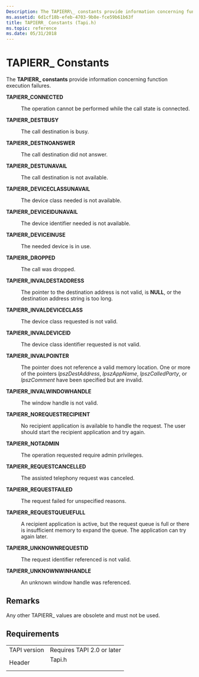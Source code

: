 ```yaml
---
Description: The TAPIERR\_ constants provide information concerning function execution failures.
ms.assetid: 6d1cf18b-efeb-4703-9b8e-fce59b61b63f
title: TAPIERR_ Constants (Tapi.h)
ms.topic: reference
ms.date: 05/31/2018
---
```


# TAPIERR\_ Constants

The **TAPIERR\_ constants** provide information concerning function execution failures.

<dl> <dt>

<span id="TAPIERR_CONNECTED"></span><span id="tapierr_connected"></span>**TAPIERR\_CONNECTED**
</dt> <dd> <dl> <dt>



The operation cannot be performed while the call state is connected.


</dt> </dl> </dd> <dt>

<span id="TAPIERR_DESTBUSY"></span><span id="tapierr_destbusy"></span>**TAPIERR\_DESTBUSY**
</dt> <dd> <dl> <dt>



The call destination is busy.


</dt> </dl> </dd> <dt>

<span id="TAPIERR_DESTNOANSWER"></span><span id="tapierr_destnoanswer"></span>**TAPIERR\_DESTNOANSWER**
</dt> <dd> <dl> <dt>



The call destination did not answer.


</dt> </dl> </dd> <dt>

<span id="TAPIERR_DESTUNAVAIL"></span><span id="tapierr_destunavail"></span>**TAPIERR\_DESTUNAVAIL**
</dt> <dd> <dl> <dt>



The call destination is not available.


</dt> </dl> </dd> <dt>

<span id="TAPIERR_DEVICECLASSUNAVAIL"></span><span id="tapierr_deviceclassunavail"></span>**TAPIERR\_DEVICECLASSUNAVAIL**
</dt> <dd> <dl> <dt>



The device class needed is not available.


</dt> </dl> </dd> <dt>

<span id="TAPIERR_DEVICEIDUNAVAIL"></span><span id="tapierr_deviceidunavail"></span>**TAPIERR\_DEVICEIDUNAVAIL**
</dt> <dd> <dl> <dt>



The device identifier needed is not available.


</dt> </dl> </dd> <dt>

<span id="TAPIERR_DEVICEINUSE"></span><span id="tapierr_deviceinuse"></span>**TAPIERR\_DEVICEINUSE**
</dt> <dd> <dl> <dt>



The needed device is in use.


</dt> </dl> </dd> <dt>

<span id="TAPIERR_DROPPED"></span><span id="tapierr_dropped"></span>**TAPIERR\_DROPPED**
</dt> <dd> <dl> <dt>



The call was dropped.


</dt> </dl> </dd> <dt>

<span id="TAPIERR_INVALDESTADDRESS"></span><span id="tapierr_invaldestaddress"></span>**TAPIERR\_INVALDESTADDRESS**
</dt> <dd> <dl> <dt>



The pointer to the destination address is not valid, is **NULL**, or the destination address string is too long.


</dt> </dl> </dd> <dt>

<span id="TAPIERR_INVALDEVICECLASS"></span><span id="tapierr_invaldeviceclass"></span>**TAPIERR\_INVALDEVICECLASS**
</dt> <dd> <dl> <dt>



The device class requested is not valid.


</dt> </dl> </dd> <dt>

<span id="TAPIERR_INVALDEVICEID"></span><span id="tapierr_invaldeviceid"></span>**TAPIERR\_INVALDEVICEID**
</dt> <dd> <dl> <dt>



The device class identifier requested is not valid.


</dt> </dl> </dd> <dt>

<span id="TAPIERR_INVALPOINTER"></span><span id="tapierr_invalpointer"></span>**TAPIERR\_INVALPOINTER**
</dt> <dd> <dl> <dt>



The pointer does not reference a valid memory location. One or more of the pointers *lpszDestAddress*, *lpszAppName*, *lpszCalledParty*, or *lpszComment* have been specified but are invalid.


</dt> </dl> </dd> <dt>

<span id="TAPIERR_INVALWINDOWHANDLE"></span><span id="tapierr_invalwindowhandle"></span>**TAPIERR\_INVALWINDOWHANDLE**
</dt> <dd> <dl> <dt>



The window handle is not valid.


</dt> </dl> </dd> <dt>

<span id="TAPIERR_NOREQUESTRECIPIENT"></span><span id="tapierr_norequestrecipient"></span>**TAPIERR\_NOREQUESTRECIPIENT**
</dt> <dd> <dl> <dt>



No recipient application is available to handle the request. The user should start the recipient application and try again.


</dt> </dl> </dd> <dt>

<span id="TAPIERR_NOTADMIN"></span><span id="tapierr_notadmin"></span>**TAPIERR\_NOTADMIN**
</dt> <dd> <dl> <dt>



The operation requested require admin privileges.


</dt> </dl> </dd> <dt>

<span id="TAPIERR_REQUESTCANCELLED"></span><span id="tapierr_requestcancelled"></span>**TAPIERR\_REQUESTCANCELLED**
</dt> <dd> <dl> <dt>



The assisted telephony request was canceled.


</dt> </dl> </dd> <dt>

<span id="TAPIERR_REQUESTFAILED"></span><span id="tapierr_requestfailed"></span>**TAPIERR\_REQUESTFAILED**
</dt> <dd> <dl> <dt>



The request failed for unspecified reasons.


</dt> </dl> </dd> <dt>

<span id="TAPIERR_REQUESTQUEUEFULL"></span><span id="tapierr_requestqueuefull"></span>**TAPIERR\_REQUESTQUEUEFULL**
</dt> <dd> <dl> <dt>



A recipient application is active, but the request queue is full or there is insufficient memory to expand the queue. The application can try again later.


</dt> </dl> </dd> <dt>

<span id="TAPIERR_UNKNOWNREQUESTID"></span><span id="tapierr_unknownrequestid"></span>**TAPIERR\_UNKNOWNREQUESTID**
</dt> <dd> <dl> <dt>



The request identifier referenced is not valid.


</dt> </dl> </dd> <dt>

<span id="TAPIERR_UNKNOWNWINHANDLE"></span><span id="tapierr_unknownwinhandle"></span>**TAPIERR\_UNKNOWNWINHANDLE**
</dt> <dd> <dl> <dt>



An unknown window handle was referenced.


</dt> </dl> </dd> </dl>

## Remarks

Any other TAPIERR\_ values are obsolete and must not be used.

## Requirements



|                         |                                                                                   |
|-------------------------|-----------------------------------------------------------------------------------|
| TAPI version<br/> | Requires TAPI 2.0 or later<br/>                                             |
| Header<br/>       | <dl> <dt>Tapi.h</dt> </dl> |



 

 




